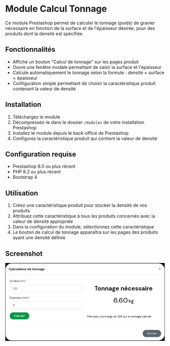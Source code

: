 # Module Calcul Tonnage

Ce module Prestashop permet de calculer le tonnage (poids) de gravier nécessaire en fonction de la surface et de l'épaisseur désirée, pour des produits dont la densité est spécifiée.

## Fonctionnalités

- Affiche un bouton "Calcul de tonnage" sur les pages produit
- Ouvre une fenêtre modale permettant de saisir la surface et l'épaisseur
- Calcule automatiquement le tonnage selon la formule : densité × surface × épaisseur
- Configuration simple permettant de choisir la caractéristique produit contenant la valeur de densité

## Installation

1. Téléchargez le module
2. Décompressez-le dans le dossier `/modules` de votre installation Prestashop
3. Installez le module depuis le back-office de Prestashop
4. Configurez la caractéristique produit qui contient la valeur de densité

## Configuration requise

- Prestashop 8.0 ou plus récent
- PHP 8.2 ou plus récent
- Bootstrap 4

## Utilisation

1. Créez une caractéristique produit pour stocker la densité de vos produits
2. Attribuez cette caractéristique à tous les produits concernés avec la valeur de densité appropriée
3. Dans la configuration du module, sélectionnez cette caractéristique
4. Le bouton de calcul de tonnage apparaîtra sur les pages des produits ayant une densité définie

## Screenshot

![screenshot](screenshot.jpg)
